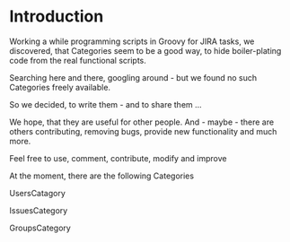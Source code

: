 # Introduction #

Working a while programming scripts in Groovy for JIRA tasks, we discovered, that Categories seem to be a good way, to hide boiler-plating code from the real functional scripts.

Searching here and there, googling around - but we found no such Categories freely available.

So we decided, to write them - and to share them ...

We hope, that they are useful for other people. And - maybe - there are others contributing, removing bugs, provide new functionality and much more.

Feel free to use, comment, contribute, modify and improve

At the moment, there are the following Categories

UsersCatagory

IssuesCategory

GroupsCategory